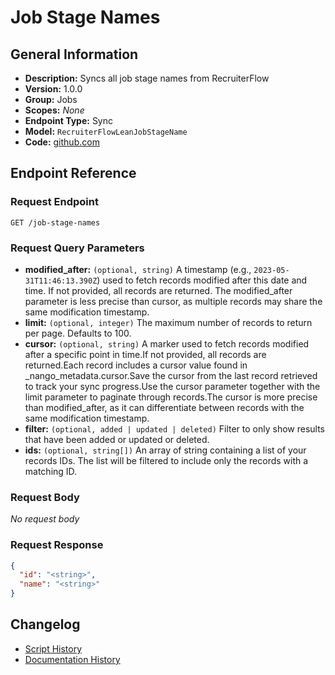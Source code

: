 <!-- BEGIN GENERATED CONTENT -->
# Job Stage Names

## General Information

- **Description:** Syncs all job stage names from RecruiterFlow
- **Version:** 1.0.0
- **Group:** Jobs
- **Scopes:** _None_
- **Endpoint Type:** Sync
- **Model:** `RecruiterFlowLeanJobStageName`
- **Code:** [github.com](https://github.com/NangoHQ/integration-templates/tree/main/integrations/recruiterflow/syncs/job-stage-names.ts)


## Endpoint Reference

### Request Endpoint

`GET /job-stage-names`

### Request Query Parameters

- **modified_after:** `(optional, string)` A timestamp (e.g., `2023-05-31T11:46:13.390Z`) used to fetch records modified after this date and time. If not provided, all records are returned. The modified_after parameter is less precise than cursor, as multiple records may share the same modification timestamp.
- **limit:** `(optional, integer)` The maximum number of records to return per page. Defaults to 100.
- **cursor:** `(optional, string)` A marker used to fetch records modified after a specific point in time.If not provided, all records are returned.Each record includes a cursor value found in _nango_metadata.cursor.Save the cursor from the last record retrieved to track your sync progress.Use the cursor parameter together with the limit parameter to paginate through records.The cursor is more precise than modified_after, as it can differentiate between records with the same modification timestamp.
- **filter:** `(optional, added | updated | deleted)` Filter to only show results that have been added or updated or deleted.
- **ids:** `(optional, string[])` An array of string containing a list of your records IDs. The list will be filtered to include only the records with a matching ID.

### Request Body

_No request body_

### Request Response

```json
{
  "id": "<string>",
  "name": "<string>"
}
```

## Changelog

- [Script History](https://github.com/NangoHQ/integration-templates/commits/main/integrations/recruiterflow/syncs/job-stage-names.ts)
- [Documentation History](https://github.com/NangoHQ/integration-templates/commits/main/integrations/recruiterflow/syncs/job-stage-names.md)

<!-- END  GENERATED CONTENT -->

